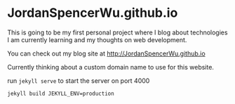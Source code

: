 # JordanSpencerWu.github.io
This is going to be my first personal project where I blog about technologies I am currently learning 
and my thoughts on web development.

You can check out my blog site at http://JordanSpencerWu.github.io

Currently thinking about a custom domain name to use for this website.

run `jekyll serve` to start the server on port 4000

`jekyll build JEKYLL_ENV=production`
